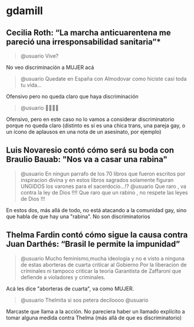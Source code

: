 # gdamill



## Cecilia Roth: “La marcha anticuarentena me pareció una irresponsabilidad sanitaria”*

>  @usuario Vive?

No veo discriminación a MUJER acá

> @usuario Quedate en España con Almodovar como hiciste casi toda tu vida...

Ofensivo pero no queda claro que haya discriminación


>  @usuario 🤮🤮🤮🤮

 Ofensivo, pero en este caso no lo vamos a considerar discriminatorio porque no queda claro (distinto es si es una chica trans, una pareja gay, o un ícono de aplausos en una nota de un asesinato, por ejemplo)


## Luis Novaresio contó cómo será su boda con Braulio Bauab: "Nos va a casar una rabina"


> @usuario En ningun parrafo de los 70 libros que fueron escritos por inspiracion divina y en estos libros sagrados solamente figuran UNGIDOS los varones para el sacerdocio...!?
> @usuario Que raro , va contra la ley de Dios !!!! Que raro que un rabino , no respete las leyes de Dios !!!

En estos dos, más allá de todo, no está atacando a la comunidad gay, sino que habla de que hay una "rabina". No son discriminatorios

## Thelma Fardin contó cómo sigue la causa contra Juan Darthés: “Brasil le permite la impunidad”


> @usuario Mucho feminismo,mucha ideologia y no e visto a ninguna de estas aborteras de cuarta criticar al Gobierno Por la liberacion de criminales ni tampoco criticar la teoria Garantista de Zaffaroni que defiende a violadores y criminales.

Acá les dice "aborteras de cuarta", va como MUJER.

> @usuario Thelmita si sos petera deciloooo @usuario

Marcaste que llama a la acción. No pareciera haber un llamado explícito a tomar alguna medida contra Thelma (más allá de que es discriminatorio)
